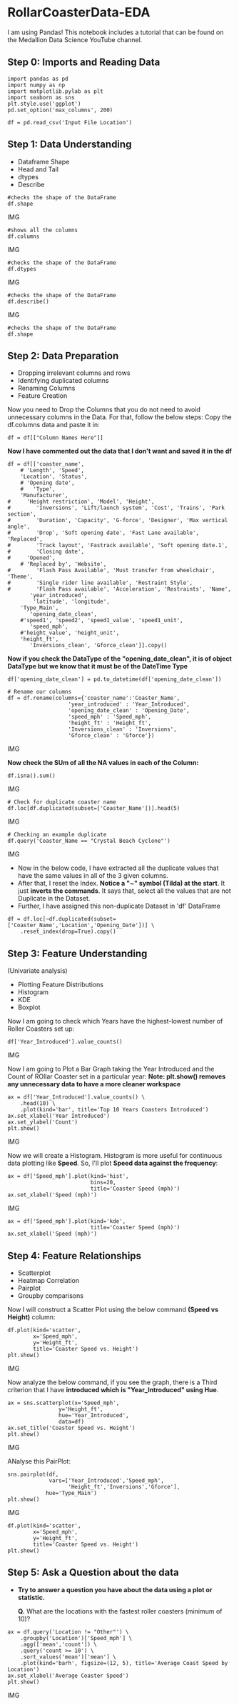 # RollarCoasterData-EDA
I am using Pandas! This notebook includes a tutorial that can be found on the Medallion Data Science YouTube channel.

## **Step 0:** Imports and Reading Data ##
```
import pandas as pd
import numpy as np
import matplotlib.pylab as plt
import seaborn as sns
plt.style.use('ggplot')
pd.set_option('max_columns', 200)
```

```
df = pd.read_csv('Input File Location')
```

## **Step 1:** Data Understanding ##
* Dataframe Shape
* Head and Tail
* dtypes
* Describe

```
#checks the shape of the DataFrame
df.shape
```

IMG

```
#shows all the columns
df.columns
```

IMG

```
#checks the shape of the DataFrame
df.dtypes
```

IMG

```
#checks the shape of the DataFrame
df.describe()
```

IMG

```
#checks the shape of the DataFrame
df.shape
```


## Step 2: Data Preparation ##

* Dropping irrelevant columns and rows
* Identifying duplicated columns
* Renaming Columns
* Feature Creation

Now you need to Drop the Columns that you do not need to avoid unnecessary columns in the Data. For that, follow the below steps:
Copy the df.columns data and paste it in:

```
df = df[["Column Names Here"]]
```
**Now I have commented out the data that I don't want and saved it in the df**

```
df = df[['coaster_name',
    # 'Length', 'Speed',
    'Location', 'Status',
    # 'Opening date',
    #   'Type',
    'Manufacturer',
#     'Height restriction', 'Model', 'Height',
#        'Inversions', 'Lift/launch system', 'Cost', 'Trains', 'Park section',
#        'Duration', 'Capacity', 'G-force', 'Designer', 'Max vertical angle',
#        'Drop', 'Soft opening date', 'Fast Lane available', 'Replaced',
#        'Track layout', 'Fastrack available', 'Soft opening date.1',
#        'Closing date',
#     'Opened', 
    # 'Replaced by', 'Website',
#        'Flash Pass Available', 'Must transfer from wheelchair', 'Theme',
#        'Single rider line available', 'Restraint Style',
#        'Flash Pass available', 'Acceleration', 'Restraints', 'Name',
       'year_introduced',
        'latitude', 'longitude',
    'Type_Main',
       'opening_date_clean',
    #'speed1', 'speed2', 'speed1_value', 'speed1_unit',
       'speed_mph', 
    #'height_value', 'height_unit',
    'height_ft',
       'Inversions_clean', 'Gforce_clean']].copy()
```
**Now if you check the DataType of the "opening_date_clean", it is of object DataType but we know that it must be of the DateTime Type**
```
df['opening_date_clean'] = pd.to_datetime(df['opening_date_clean'])
```

```
# Rename our columns
df = df.rename(columns={'coaster_name':'Coaster_Name',
                   'year_introduced' : 'Year_Introduced',
                   'opening_date_clean' : 'Opening_Date',
                   'speed_mph' : 'Speed_mph',
                   'height_ft' : 'Height_ft',
                   'Inversions_clean' : 'Inversions',
                   'Gforce_clean' : 'Gforce'})
```

IMG

**Now check the SUm of all the NA values in each of the Column:**

```
df.isna().sum()
```

IMG

```
# Check for duplicate coaster name
df.loc[df.duplicated(subset=['Coaster_Name'])].head(5)
```

IMG

```
# Checking an example duplicate
df.query('Coaster_Name == "Crystal Beach Cyclone"')
```

IMG


* Now in the below code, I have extracted all the duplicate values that have the same values in all of the 3 given columns. 
* After that, I reset the Index. **Notice a "~" symbol (Tilda) at the start**. It just **inverts the commands**. It says that, select all the values that are not Duplicate in the Dataset.
* Further, I have assigned this non-duplicate Dataset in 'df' DataFrame
```
df = df.loc[~df.duplicated(subset=['Coaster_Name','Location','Opening_Date'])] \
    .reset_index(drop=True).copy()
```


## Step 3: Feature Understanding ##

(Univariate analysis)

* Plotting Feature Distributions
* Histogram
* KDE
* Boxplot
  
Now I am going to check which Years have the highest-lowest number of Roller Coasters set up:
```
df['Year_Introduced'].value_counts()
```

IMG


Now I am going to Plot a Bar Graph taking the Year Introduced and the Count of ROllar Coaster set in a particular year:
**Note: plt.show() removes any unnecessary data to have a more cleaner workspace**
```
ax = df['Year_Introduced'].value_counts() \
    .head(10) \
    .plot(kind='bar', title='Top 10 Years Coasters Introduced')
ax.set_xlabel('Year Introduced')
ax.set_ylabel('Count')
plt.show()
```

IMG

Now we will create a Histogram. Histogram is more useful for continuous data plotting like **Speed**. So, I'll plot **Speed data against the frequency**:
```
ax = df['Speed_mph'].plot(kind='hist',
                          bins=20,
                          title='Coaster Speed (mph)')
ax.set_xlabel('Speed (mph)')
```

IMG

```
ax = df['Speed_mph'].plot(kind='kde',
                          title='Coaster Speed (mph)')
ax.set_xlabel('Speed (mph)')
```


## Step 4: Feature Relationships ##

* Scatterplot
* Heatmap Correlation
* Pairplot
* Groupby comparisons


Now I will construct a Scatter Plot using the below command **(Speed vs Height)** column:
```
df.plot(kind='scatter',
        x='Speed_mph',
        y='Height_ft',
        title='Coaster Speed vs. Height')
plt.show()
```

IMG

Now analyze the below command, if you see the graph, there is a Third criterion that I have **introduced which is "Year_Introduced" using Hue**.
```
ax = sns.scatterplot(x='Speed_mph',
                y='Height_ft',
                hue='Year_Introduced',
                data=df)
ax.set_title('Coaster Speed vs. Height')
plt.show()
```

IMG

ANalyse this PairPlot: 
```
sns.pairplot(df,
             vars=['Year_Introduced','Speed_mph',
                   'Height_ft','Inversions','Gforce'],
            hue='Type_Main')
plt.show()
```

IMG

```
df.plot(kind='scatter',
        x='Speed_mph',
        y='Height_ft',
        title='Coaster Speed vs. Height')
plt.show()
```


## Step 5: Ask a Question about the data ##

* **Try to answer a question you have about the data using a plot or statistic.**

  **Q.** What are the locations with the fastest roller coasters (minimum of 10)?

```
ax = df.query('Location != "Other"') \
    .groupby('Location')['Speed_mph'] \
    .agg(['mean','count']) \
    .query('count >= 10') \
    .sort_values('mean')['mean'] \
    .plot(kind='barh', figsize=(12, 5), title='Average Coast Speed by Location')
ax.set_xlabel('Average Coaster Speed')
plt.show()
```

IMG
